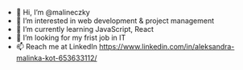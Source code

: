 - 👋 Hi, I’m @malineczky
- 👀 I’m interested in web development & project management
- 🌱 I’m currently learning JavaScript, React
- 💞️ I’m looking for my frist job in IT
- 📫 Reach me at LinkedIn https://www.linkedin.com/in/aleksandra-malinka-kot-653633112/

<!---
malineczky/malineczky is a ✨ special ✨ repository because its `README.md` (this file) appears on your GitHub profile.
You can click the Preview link to take a look at your changes.
--->
